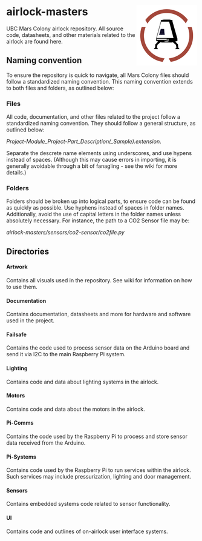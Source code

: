 # airlock-masters <img align="right" src="artwork/ubcmc-logo-transparent_small.png">
UBC Mars Colony airlock repository. All source code, datasheets, and other materials related to the airlock are found here.

## Naming convention
To ensure the repository is quick to navigate, all Mars Colony files should follow a standardized naming convention. This naming convention extends to both files and folders, as outlined below:

### Files
All code, documentation, and other files related to the project follow a standardized naming convention. They should follow a general structure, as outlined below:

*Project-Module_Project-Part_Description(_Sample).extension*.

Separate the descrete name elements using underscores, and use hypens instead of spaces. (Although this may cause errors in importing, it is generally avoidable through a bit of fanagling - see the wiki for more details.)

### Folders
Folders should be broken up into logical parts, to ensure code can be found as quickly as possible. Use hyphens instead of spaces in folder names. Additionally, avoid the use of capital letters in the folder names unless absolutely necessary. For instance, the path to a CO2 Sensor file may be:

*airlock-masters/sensors/co2-sensor/co2file.py*

## Directories
#### Artwork
Contains all visuals used in the repository. See wiki for information on how to use them.


#### Documentation
Contains documentation, datasheets and more for hardware and software used in the project.


#### Failsafe
Contains the code used to process sensor data on the Arduino board and send it via I2C to the main Raspberry Pi system. 


#### Lighting
Contains code and data about lighting systems in the airlock.


#### Motors
Contains code and data about the motors in the airlock.


#### Pi-Comms
Contains the code used by the Raspberry Pi to process and store sensor data received from the Arduino.


#### Pi-Systems
Contains code used by the Raspberry Pi to run services within the airlock. Such services may include pressurization, lighting and door management.


#### Sensors
Contains embedded systems code related to sensor functionality.

#### UI
Contains code and outlines of on-airlock user interface systems.
